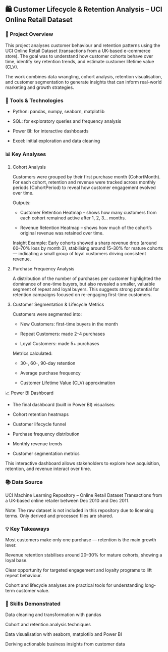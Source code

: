 ## 🛍 Customer Lifecycle & Retention Analysis – UCI Online Retail Dataset
### 📖 Project Overview

This project analyses customer behaviour and retention patterns using the UCI Online Retail Dataset (transactions from a UK-based e-commerce store). The goal was to understand how customer cohorts behave over time, identify key retention trends, and estimate customer lifetime value (CLV).

The work combines data wrangling, cohort analysis, retention visualisation, and customer segmentation to generate insights that can inform real-world marketing and growth strategies.

### 🧰 Tools & Technologies

- Python: pandas, numpy, seaborn, matplotlib

- SQL: for exploratory queries and frequency analysis

- Power BI: for interactive dashboards

- Excel: initial exploration and data cleaning

### 📊 Key Analyses
1. Cohort Analysis

    Customers were grouped by their first purchase month (CohortMonth).
    For each cohort, retention and revenue were tracked across monthly periods (CohortPeriod) to reveal how customer engagement evolved over time.

    Outputs:

      - Customer Retention Heatmap – shows how many customers from each cohort remained active after 1, 2, 3… months.

      - Revenue Retention Heatmap – shows how much of the cohort’s original revenue was retained over time.

    Insight Example:
        Early cohorts showed a sharp revenue drop (around 60–70% loss by month 3), stabilising around 15–30% for mature cohorts — indicating a small group of   loyal customers driving consistent revenue.

2. Purchase Frequency Analysis

     A distribution of the number of purchases per customer highlighted the dominance of one-time buyers, but also revealed a smaller, valuable segment of repeat  and loyal buyers.
     This suggests strong potential for retention campaigns focused on re-engaging first-time customers.

3. Customer Segmentation & Lifecycle Metrics

   Customers were segmented into:

   - New Customers: first-time buyers in the month

    - Repeat Customers: made 2–4 purchases

    - Loyal Customers: made 5+ purchases

   Metrics calculated:

    - 30-, 60-, 90-day retention

    - Average purchase frequency

    - Customer Lifetime Value (CLV) approximation

📈 Power BI Dashboard

- The final dashboard (built in Power BI) visualises:

- Cohort retention heatmaps

- Customer lifecycle funnel

- Purchase frequency distribution

- Monthly revenue trends

- Customer segmentation metrics

This interactive dashboard allows stakeholders to explore how acquisition, retention, and revenue interact over time.

### 📚 Data Source

 UCI Machine Learning Repository – Online Retail Dataset
 Transactions from a UK-based online retailer between Dec 2010 and Dec 2011.

Note: The raw dataset is not included in this repository due to licensing terms. Only derived and processed files are shared.

### 💡 Key Takeaways

Most customers make only one purchase — retention is the main growth lever.

Revenue retention stabilises around 20–30% for mature cohorts, showing a loyal base.

Clear opportunity for targeted engagement and loyalty programs to lift repeat behaviour.

Cohort and lifecycle analyses are practical tools for understanding long-term customer value.

### 🧠 Skills Demonstrated

Data cleaning and transformation with pandas

Cohort and retention analysis techniques

Data visualisation with seaborn, matplotlib and Power BI

Deriving actionable business insights from customer data

